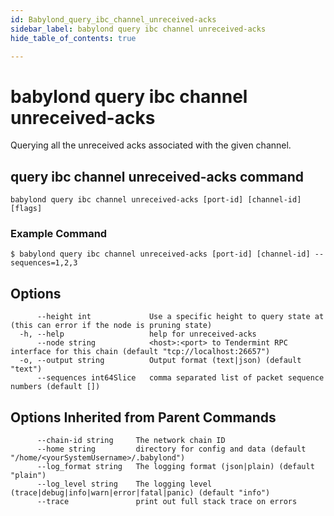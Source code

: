 ```yaml
---
id: Babylond_query_ibc_channel_unreceived-acks
sidebar_label: babylond query ibc channel unreceived-acks
hide_table_of_contents: true

---
```


# babylond query ibc channel unreceived-acks
Querying all the unreceived acks associated with the given channel.
## query ibc channel unreceived-acks command
```
babylond query ibc channel unreceived-acks [port-id] [channel-id] [flags]
```
### Example Command
```
$ babylond query ibc channel unreceived-acks [port-id] [channel-id] --sequences=1,2,3
```
## Options
```
      --height int             Use a specific height to query state at (this can error if the node is pruning state)
  -h, --help                   help for unreceived-acks
      --node string            <host>:<port> to Tendermint RPC interface for this chain (default "tcp://localhost:26657")
  -o, --output string          Output format (text|json) (default "text")
      --sequences int64Slice   comma separated list of packet sequence numbers (default [])
```
## Options Inherited from Parent Commands
```
      --chain-id string     The network chain ID
      --home string         directory for config and data (default "/home/<yourSystemUsername>/.babylond")
      --log_format string   The logging format (json|plain) (default "plain")
      --log_level string    The logging level (trace|debug|info|warn|error|fatal|panic) (default "info")
      --trace               print out full stack trace on errors
```